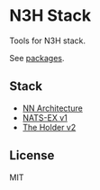 # N3H Stack

Tools for N3H stack.

See [packages](./packages).

## Stack

- [NN Architecture](https://www.jianshu.com/p/5fd17296c97f)
- [NATS-EX v1](https://github.com/zhaoyao91/nats-ex/tree/master/packages/nats-ex)
- [The Holder v2](https://github.com/zhaoyao91/the-holder)

## License

MIT
